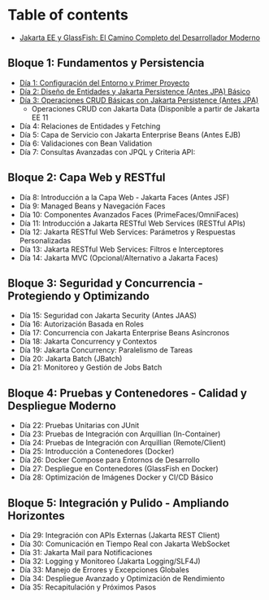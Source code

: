 # Table of contents

* [Jakarta EE y GlassFish: El Camino Completo del Desarrollador Moderno](README.md)

## Bloque 1: Fundamentos y Persistencia

* [Día 1: Configuración del Entorno y Primer Proyecto](bloque-01/dia-01-configuracion-del-entorno-y-primer-proyecto.md)
* [Día 2: Diseño de Entidades y Jakarta Persistence (Antes JPA) Básico](bloque-01/dia-02-disenio-entidades-jpa-basico.md)
* [Día 3: Operaciones CRUD Básicas con Jakarta Persistence (Antes JPA)](bloque-01/dia-03-crud-basicas-con-jpa.md)
  * Operaciones CRUD con Jakarta Data (Disponible a partir de Jakarta EE 11
* Día 4: Relaciones de Entidades y Fetching
* Día 5: Capa de Servicio con Jakarta Enterprise Beans (Antes EJB)
* Día 6: Validaciones con Bean Validation
* Día 7: Consultas Avanzadas con JPQL y Criteria API:

## Bloque 2: Capa Web y RESTful

* Día 8: Introducción a la Capa Web - Jakarta Faces (Antes JSF)
* Día 9: Managed Beans y Navegación Faces
* Día 10: Componentes Avanzados Faces (PrimeFaces/OmniFaces)
* Día 11: Introducción a Jakarta RESTful Web Services (RESTful APIs)
* Día 12: Jakarta RESTful Web Services: Parámetros y Respuestas Personalizadas
* Día 13: Jakarta RESTful Web Services: Filtros e Interceptores
* Día 14: Jakarta MVC (Opcional/Alternativo a Jakarta Faces)

## Bloque 3: Seguridad y Concurrencia - Protegiendo y Optimizando

* Día 15: Seguridad con Jakarta Security (Antes JAAS)
* Día 16: Autorización Basada en Roles
* Día 17: Concurrencia con Jakarta Enterprise Beans Asíncronos
* Día 18: Jakarta Concurrency y Contextos
* Día 19: Jakarta Concurrency: Paralelismo de Tareas
* Día 20: Jakarta Batch (JBatch)
* Día 21: Monitoreo y Gestión de Jobs Batch

## Bloque 4: Pruebas y Contenedores - Calidad y Despliegue Moderno

* Día 22: Pruebas Unitarias con JUnit
* Día 23: Pruebas de Integración con Arquillian (In-Container)
* Día 24: Pruebas de Integración con Arquillian (Remote/Client)
* Día 25: Introducción a Contenedores (Docker)
* Día 26: Docker Compose para Entornos de Desarrollo
* Día 27: Despliegue en Contenedores (GlassFish en Docker)
* Día 28: Optimización de Imágenes Docker y CI/CD Básico

## Bloque 5: Integración y Pulido - Ampliando Horizontes

* Día 29: Integración con APIs Externas (Jakarta REST Client)
* Día 30: Comunicación en Tiempo Real con Jakarta WebSocket
* Día 31: Jakarta Mail para Notificaciones
* Día 32: Logging y Monitoreo (Jakarta Logging/SLF4J)
* Día 33: Manejo de Errores y Excepciones Globales
* Día 34: Despliegue Avanzado y Optimización de Rendimiento
* Día 35: Recapitulación y Próximos Pasos
































